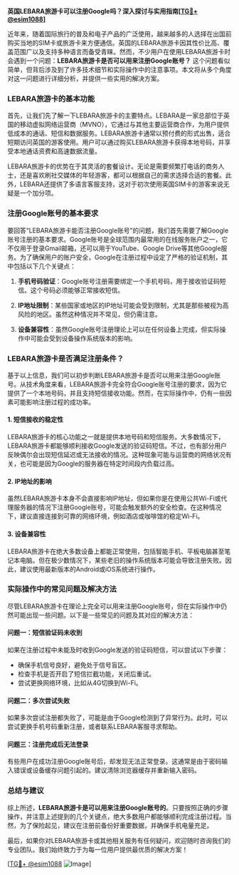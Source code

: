 **英国LEBARA旅游卡可以注册Google吗？深入探讨与实用指南[[TG💪+ @esim1088](https://t.me/s/esim1088)]**

近年来，随着国际旅行的普及和电子产品的广泛使用，越来越多的人选择在出国前购买当地的SIM卡或旅游卡来方便通信。英国的LEBARA旅游卡因其性价比高、覆盖范围广以及支持多种语言而备受青睐。然而，不少用户在使用LEBARA旅游卡时会遇到一个问题：**LEBARA旅游卡是否可以用来注册Google账号？** 这个问题看似简单，但背后涉及到了许多技术细节和实际操作中的注意事项。本文将从多个角度对这一问题进行详细分析，并提供一些实用的解决方案。

### LEBARA旅游卡的基本功能

首先，让我们先了解一下LEBARA旅游卡的主要特点。LEBARA是一家总部位于英国的移动虚拟网络运营商（MVNO），它通过与其他主要运营商合作，为用户提供低成本的通话、短信和数据服务。LEBARA旅游卡通常以预付费的形式出售，适合短期访问英国的游客使用。用户可以通过购买LEBARA旅游卡获得本地号码，并享受本地通话资费和高速数据流量。

LEBARA旅游卡的优势在于其灵活的套餐设计。无论是需要频繁打电话的商务人士，还是喜欢刷社交媒体的年轻游客，都可以根据自己的需求选择合适的套餐。此外，LEBARA还提供了多语言客服支持，这对于初次使用英国SIM卡的游客来说无疑是一个加分项。

### 注册Google账号的基本要求

要回答“LEBARA旅游卡能否注册Google账号”的问题，我们首先需要了解Google账号注册的基本要求。Google账号是全球范围内最常用的在线服务账户之一，它不仅用于登录Gmail邮箱，还可以用于YouTube、Google Drive等其他Google服务。为了确保用户的账户安全，Google在注册过程中设定了严格的验证机制，其中包括以下几个关键点：

1. **手机号码验证**：Google账号注册需要绑定一个手机号码，用于接收验证码短信。这个号码必须能够正常接收短信。
   
2. **IP地址限制**：某些国家或地区的IP地址可能会受到限制，尤其是那些被视为高风险的地区。虽然这种情况并不常见，但仍需注意。

3. **设备兼容性**：虽然Google账号注册理论上可以在任何设备上完成，但实际操作中可能会受到设备操作系统版本的影响。

### LEBARA旅游卡是否满足注册条件？

基于以上信息，我们可以初步判断LEBARA旅游卡是否可以用来注册Google账号。从技术角度来看，LEBARA旅游卡完全符合Google账号注册的要求，因为它提供了一个本地号码，并且支持短信接收功能。然而，在实际操作中，仍有一些因素可能影响注册过程的成功率。

#### 1. 短信接收的稳定性

LEBARA旅游卡的核心功能之一就是提供本地号码和短信服务。大多数情况下，LEBARA旅游卡都能够顺利接收Google发送的验证码短信。不过，也有部分用户反映偶尔会出现短信延迟或无法接收的情况。这种现象可能与运营商的网络状况有关，也可能是因为Google的服务器在特定时间段内负载过高。

#### 2. IP地址的影响

虽然LEBARA旅游卡本身不会直接影响IP地址，但如果你是在使用公共Wi-Fi或代理服务器的情况下注册Google账号，可能会触发额外的安全检查。在这种情况下，建议直接连接到可靠的网络环境，例如酒店或咖啡馆的稳定Wi-Fi。

#### 3. 设备兼容性

LEBARA旅游卡在绝大多数设备上都能正常使用，包括智能手机、平板电脑甚至笔记本电脑。但在极少数情况下，某些老旧的操作系统版本可能会导致注册失败。因此，建议使用最新版本的Android或iOS系统进行操作。

### 实际操作中的常见问题及解决方法

尽管LEBARA旅游卡在理论上完全可以用来注册Google账号，但在实际操作中仍然可能出现一些问题。以下是一些常见的问题及其对应的解决方法：

#### 问题一：短信验证码未收到

如果在注册过程中未能及时收到Google发送的验证码短信，可以尝试以下步骤：
- 确保手机信号良好，避免处于信号盲区。
- 检查手机是否开启了短信拦截功能，关闭后重试。
- 尝试更换网络环境，比如从4G切换到Wi-Fi。

#### 问题二：多次尝试失败

如果多次尝试注册都失败了，可能是由于Google检测到了异常行为。此时，可以尝试更换手机号码重新注册，或者联系LEBARA客服寻求帮助。

#### 问题三：注册完成后无法登录

有些用户在成功注册Google账号后，却发现无法正常登录。这通常是由于密码输入错误或设备缓存问题引起的。建议清除浏览器缓存并重新输入密码。

### 总结与建议

综上所述，**LEBARA旅游卡是可以用来注册Google账号的**。只要按照正确的步骤操作，并注意上述提到的几个关键点，绝大多数用户都能够顺利完成注册过程。当然，为了保险起见，建议在注册前备份好重要数据，并确保手机电量充足。

最后，如果你对LEBARA旅游卡或其他相关服务有任何疑问，欢迎随时咨询我们的专业团队。我们始终致力于为每一位用户提供最优质的解决方案！

[[TG💪+ @esim1088](https://t.me/s/esim1088) ![Image](https://i.postimg.cc/4NQfJmqS/Snipaste-2025-05-13-00-14-12.png)]
